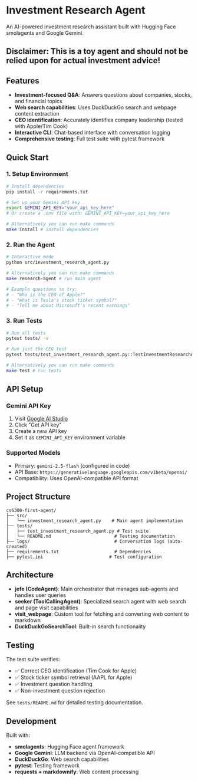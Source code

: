 # Investment Research Agent

An AI-powered investment research assistant built with Hugging Face smolagents and Google Gemini.

## Disclaimer: This is a toy agent and should not be relied upon for actual investment advice!

## Features

- **Investment-focused Q&A**: Answers questions about companies, stocks, and financial topics
- **Web search capabilities**: Uses DuckDuckGo search and webpage content extraction
- **CEO identification**: Accurately identifies company leadership (tested with Apple/Tim Cook)
- **Interactive CLI**: Chat-based interface with conversation logging
- **Comprehensive testing**: Full test suite with pytest framework

## Quick Start

### 1. Setup Environment
```bash
# Install dependencies
pip install -r requirements.txt

# Set up your Gemini API key
export GEMINI_API_KEY="your_api_key_here"
# Or create a .env file with: GEMINI_API_KEY=your_api_key_here

# Alternatively you can run make commands
make install # install dependencies
```
### 2. Run the Agent
```bash
# Interactive mode
python src/investment_research_agent.py

# Alternatively you can run make commands
make research-agent # run main agent

# Example questions to try:
# - "Who is the CEO of Apple?"
# - "What is Tesla's stock ticker symbol?"
# - "Tell me about Microsoft's recent earnings"
```

### 3. Run Tests
```bash
# Run all tests
pytest tests/ -v

# Run just the CEO test
pytest tests/test_investment_research_agent.py::TestInvestmentResearchAgent::test_apple_ceo_question -v

# Alternatively you can run make commands
make test # run tests
```

## API Setup

### Gemini API Key
1. Visit [Google AI Studio](https://aistudio.google.com/)
2. Click "Get API key" 
3. Create a new API key
4. Set it as `GEMINI_API_KEY` environment variable

### Supported Models
- Primary: `gemini-2.5-flash` (configured in code)
- API Base: `https://generativelanguage.googleapis.com/v1beta/openai/`
- Compatibility: Uses OpenAI-compatible API format

## Project Structure

```
cs6300-first-agent/
├── src/
│   └── investment_research_agent.py    # Main agent implementation
├── tests/
│   ├── test_investment_research_agent.py # Test suite
│   └── README.md                        # Testing documentation
├── logs/                                # Conversation logs (auto-created)
├── requirements.txt                     # Dependencies
├── pytest.ini                         # Test configuration
```

## Architecture

- **jefe (CodeAgent)**: Main orchestrator that manages sub-agents and handles user queries
- **seeker (ToolCallingAgent)**: Specialized search agent with web search and page visit capabilities
- **visit_webpage**: Custom tool for fetching and converting web content to markdown
- **DuckDuckGoSearchTool**: Built-in search functionality

## Testing

The test suite verifies:
- ✅ Correct CEO identification (Tim Cook for Apple)
- ✅ Stock ticker symbol retrieval (AAPL for Apple) 
- ✅ Investment question handling
- ✅ Non-investment question rejection

See `tests/README.md` for detailed testing documentation.

## Development

Built with:
- **smolagents**: Hugging Face agent framework
- **Google Gemini**: LLM backend via OpenAI-compatible API
- **DuckDuckGo**: Web search capabilities
- **pytest**: Testing framework
- **requests + markdownify**: Web content processing
